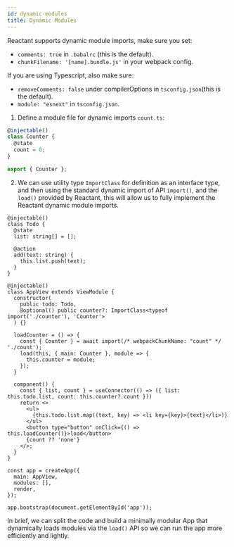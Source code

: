 ```yaml
---
id: dynamic-modules
title: Dynamic Modules
---
```


Reactant supports dynamic module imports, make sure you set:
* `comments: true` in `.babalrc` (this is the default).
* `chunkFilename: '[name].bundle.js'` in your webpack config.

If you are using Typescript, also make sure:
* `removeComments: false` under compilerOptions in `tsconfig.json`(this is the default).
* `module: "esnext"` in `tsconfig.json`.

1. Define a module file for dynamic imports `count.ts`:

```ts
@injectable()
class Counter {
  @state
  count = 0;
}

export { Counter };
```

2. We can use utility type `ImportClass`  for definition as an interface type, and then using the standard dynamic import of API `import()`, and the `load()` provided by Reactant, this will allow us to fully implement the Reactant dynamic module imports.

```tsx
@injectable()
class Todo {
  @state
  list: string[] = [];

  @action
  add(text: string) {
    this.list.push(text);
  }
}

@injectable()
class AppView extends ViewModule {
  constructor(
    public todo: Todo, 
    @optional() public counter?: ImportClass<typeof import('./counter'), 'Counter'>
  ) {}

  loadCounter = () => {
    const { Counter } = await import(/* webpackChunkName: "count" */ './count');
    load(this, { main: Counter }, module => {
      this.counter = module;
    });
  }

  component() {
    const { list, count } = useConnector(() => ({ list: this.todo.list, count: this.counter?.count }))
    return <>
      <ul>
        {this.todo.list.map((text, key) => <li key={key}>{text}</li>)}
      </ul>
      <button type="button" onClick={() => this.loadCounter()}>load</button>
      {count ?? 'none'}
    </>;
  }
}

const app = createApp({
  main: AppView,
  modules: [],
  render,
});

app.bootstrap(document.getElementById('app'));
```

In brief, we can split the code and build a minimally modular App that dynamically loads modules via the `load()` API so we can run the app more efficiently and lightly.
